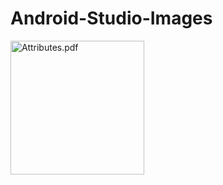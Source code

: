 # Android-Studio-Images
<img width="214" alt="Attributes.pdf" src="[Attributes.pdf](https://github.com/Oshkodelo/Android-Studio-Images/files/5876966/Attributes.pdf)">
